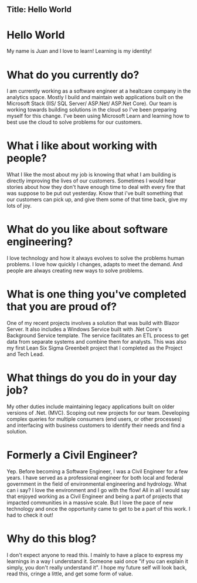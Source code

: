 Title: Hello World
---
# Hello World

My name is Juan and I love to learn! Learning is my identity!

# What do you currently do?
I am currently working as a software engineer at a healtcare company in the analytics space. Mostly I build and maintain web applications built on the Microsoft Stack (IIS/ SQL Server/ ASP.Net/ ASP.Net Core). Our team is working towards building solutions in the cloud so I've been preparing myself for this change. I've been using Microsoft Learn and learning how to best use the cloud to solve problems for our customers. 

# What i like about working with people?
What I like the most about my job is knowing that what I am building is directly improving the lives of our customers. Sometimes I would hear stories about how they don't have enough time to deal with every fire that was suppose to be put out yesterday. Know that i've built something that our customers can pick up, and give them some of that time back, give my lots of joy.

# What do you like about software engineering?
I love technology and how it always evolves to solve the problems human problems. I love how quickly I changes, adapts to meet the demand. And people are always creating new ways to solve problems. 

# What is one thing you've completed that you are proud of?
One of my recent projects involves a solution that was build with Blazor Server. It also includes a Windows Service built with .Net Core's Background Service template. The service facilitates an ETL process to get data from separate systems and combine them for analysts. This was also my first Lean Six Sigma Greenbelt project that I completed as the Project and Tech Lead.

# What things do you do in your day job?
My other duties include maintaining legacy applications built on older versions of .Net. (MVC). Scoping out new projects for our team. Developing complex queries for multiple consumers (end users, or other processes) and interfacing with business customers to identify their needs and find a solution.

# Formerly a Civil Engineer?
Yep. Before becoming a Software Engineer, I was a Civil Engineer for a few years. I have served as a professional engineer for both local and federal government in the field of environmental engineering and hydrology. What can i say? I love the environment and I go with the flow! All in all I would say that enjoyed working as a Civil Engineer and being a part of projects that impacted communities in a massive scale. But I love the pace of new technology and once the opportunity came to get to be a part of this work. I had to check it out!

# Why do this blog?
I don't expect anyone to read this. I mainly to have a place to express my learnings in a way I understand it. Someone said once "if you can explain it simply, you don't really understand it". I hope my future self will look back, read this, cringe a little, and get some form of value. 

